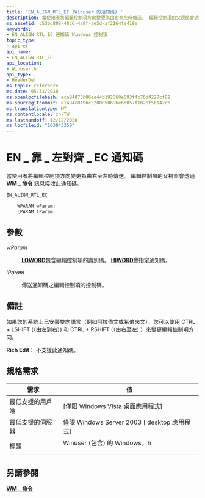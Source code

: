 ```yaml
---
title: 'EN_ALIGN_RTL_EC (Winuser 的通知碼) '
description: 當使用者將編輯控制項方向變更為由右至左時傳送。 編輯控制項的父視窗會透過 WM 命令訊息接收此通知碼 \_ 。
ms.assetid: c53bc808-48c6-4a8f-ae5d-af2164fe419a
keywords:
- EN_ALIGN_RTL_EC 通知碼 Windows 控制項
topic_type:
- apiref
api_name:
- EN_ALIGN_RTL_EC
api_location:
- Winuser.h
api_type:
- HeaderDef
ms.topic: reference
ms.date: 05/31/2018
ms.openlocfilehash: eca94073b86ea44b192360e593f4b76d4227cf82
ms.sourcegitcommit: a1494c819bc5200050696e66057f1020f5b142cb
ms.translationtype: MT
ms.contentlocale: zh-TW
ms.lasthandoff: 12/12/2020
ms.locfileid: "103843359"
---
```

# <a name="en_align_rtl_ec-notification-code"></a>EN \_ 靠 \_ 左對齊 \_ EC 通知碼

當使用者將編輯控制項方向變更為由右至左時傳送。 編輯控制項的父視窗會透過 [**WM \_ 命令**](/windows/desktop/menurc/wm-command) 訊息接收此通知碼。


```C++
EN_ALIGN_RTL_EC

    WPARAM wParam;
    LPARAM lParam;
```



## <a name="parameters"></a>參數

<dl> <dt>

*wParam* 
</dt> <dd>

[**LOWORD**](/previous-versions/windows/desktop/legacy/ms632659(v=vs.85))包含編輯控制項的識別碼。 [**HIWORD**](/previous-versions/windows/desktop/legacy/ms632657(v=vs.85))會指定通知碼。

</dd> <dt>

*lParam* 
</dt> <dd>

傳送通知碼之編輯控制項的控制碼。

</dd> </dl>

## <a name="remarks"></a>備註

如果您的系統上已安裝雙向語言（例如阿拉伯文或希伯來文），您可以使用 CTRL + LSHIFT (（由左到右）) 和 CTRL + RSHIFT (（由右至左) ）來變更編輯控制項方向。

**Rich Edit：** 不支援此通知碼。

## <a name="requirements"></a>規格需求



| 需求 | 值 |
|-------------------------------------|----------------------------------------------------------------------------------------------------------|
| 最低支援的用戶端<br/> | \[僅限 Windows Vista 桌面應用程式\]<br/>                                                           |
| 最低支援的伺服器<br/> | 僅限 Windows Server 2003 \[ desktop 應用程式\]<br/>                                                     |
| 標頭<br/>                   | <dl> <dt>Winuser (包含) 的 Windows。h </dt> </dl> |



## <a name="see-also"></a>另請參閱

<dl> <dt>

[**WM \_ 命令**](/windows/desktop/menurc/wm-command)
</dt> </dl>

 

